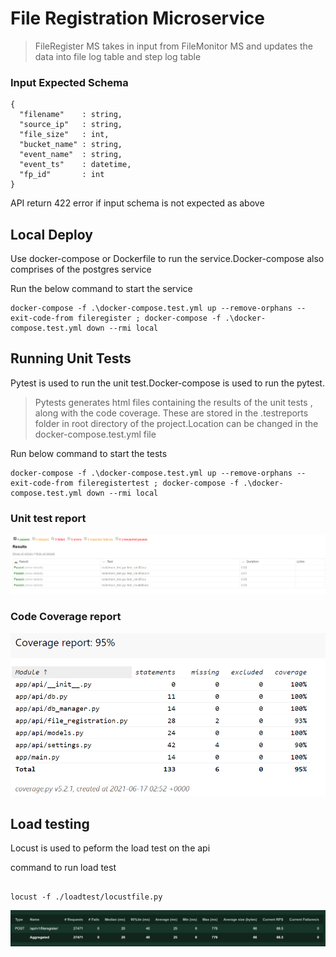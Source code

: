 # File Registration Microservice

>FileRegister MS takes in input from FileMonitor MS and updates the data into file log table and step log table

### Input Expected Schema 


```console
{
  "filename"    : string,
  "source_ip"   : string,
  "file_size"   : int,
  "bucket_name" : string,
  "event_name"  : string,
  "event_ts"    : datetime,
  "fp_id"       : int
}
```

API return 422 error if input schema is not expected as above

## Local Deploy

Use docker-compose or Dockerfile to run the service.Docker-compose also comprises of the postgres service

Run the below command to start the service

```console
docker-compose -f .\docker-compose.test.yml up --remove-orphans --exit-code-from fileregister ; docker-compose -f .\docker-compose.test.yml down --rmi local
```

## Running Unit Tests

Pytest is used to run the unit test.Docker-compose is used to run the pytest.

>Pytests generates html files containing the results of the unit tests , along with the code coverage. These are stored in the .testreports folder in root directory of the project.Location can be changed in the docker-compose.test.yml file

Run below command to start the tests

```console
docker-compose -f .\docker-compose.test.yml up --remove-orphans --exit-code-from fileregistertest ; docker-compose -f .\docker-compose.test.yml down --rmi local
```

### Unit test report

![unit test](img/unitTest.png)

### Code Coverage report

![code coverage](img/codeCoverage.PNG)


## Load testing 

Locust is used to peform the load test on the api

command to run load test

```console

locust -f ./loadtest/locustfile.py

```

![load test](img/loadtest.PNG)





